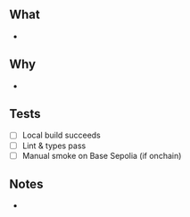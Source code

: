 ## What
-

## Why
-

## Tests
- [ ] Local build succeeds
- [ ] Lint & types pass
- [ ] Manual smoke on Base Sepolia (if onchain)

## Notes
-

